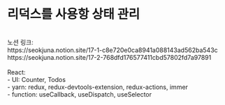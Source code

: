 # 리덕스를 사용항 상태 관리

<br>
노션 링크:<br>
https://seokjuna.notion.site/17-1-c8e720e0ca8941a088143ad562ba543c<br>
https://seokjuna.notion.site/17-2-768dfd176577411cbd57802fd7a97891<br>
<br>
React:<br>
- UI: Counter, Todos<br>
- yarn: redux, redux-devtools-extension, redux-actions, immer<br>
- function: useCallback, useDispatch, useSelector<br>


